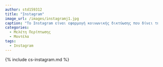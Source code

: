 ```yaml
---
author: std159312
title: "Instagram"
image_url: /images/instagramj1.jpg
caption: "Το Instagram είναι εφαρμογή κοινωνικής δικτύωσης που δίνει την δυνατότητα επεξεργασίας και κοινοποίησης φωτογραφιών και βίντεο στο διαδίκτυο."
categories:
  - Μελέτη Περίπτωσης
  - Μοντέλα
tags:
  - Instagram
---
```


{% include cs-instagram.md %}

